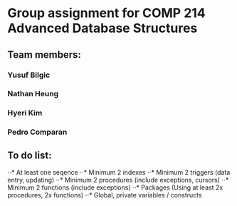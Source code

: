 # Group assignment for COMP 214 Advanced Database Structures
## Team members:
###                Yusuf Bilgic
###              Nathan Heung
###               Hyeri Kim
###               Pedro Comparan


## To do list:
⋅⋅* At least one seqence
⋅⋅* Minimum 2 indexes
⋅⋅* Minimum 2 triggers (data entry, updating)
⋅⋅* Minimum 2 procedures (include exceptions, cursors)
⋅⋅* Minimum 2 functions (include exceptions)
⋅⋅* Packages (Using at least 2x procedures, 2x functions)
⋅⋅* Global, private variables / constructs
